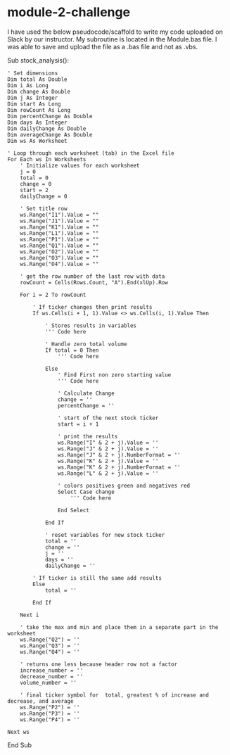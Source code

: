# module-2-challenge

I have used the below pseudocode/scaffold to write my code uploaded on Slack by our instructor.
My subroutine is located in the Module.bas file. I was able to save and upload the file as a .bas file and not as .vbs.

Sub stock_analysis():

    ' Set dimensions
    Dim total As Double
    Dim i As Long
    Dim change As Double
    Dim j As Integer
    Dim start As Long
    Dim rowCount As Long
    Dim percentChange As Double
    Dim days As Integer
    Dim dailyChange As Double
    Dim averageChange As Double
    Dim ws As Worksheet

    ' Loop through each worksheet (tab) in the Excel file 
    For Each ws In Worksheets
        ' Initialize values for each worksheet
        j = 0
        total = 0
        change = 0
        start = 2
        dailyChange = 0

        ' Set title row
        ws.Range("I1").Value = ""
        ws.Range("J1").Value = ""
        ws.Range("K1").Value = ""
        ws.Range("L1").Value = ""
        ws.Range("P1").Value = ""
        ws.Range("Q1").Value = ""
        ws.Range("O2").Value = ""
        ws.Range("O3").Value = ""
        ws.Range("O4").Value = ""

        ' get the row number of the last row with data
        rowCount = Cells(Rows.Count, "A").End(xlUp).Row

        For i = 2 To rowCount

            ' If ticker changes then print results
            If ws.Cells(i + 1, 1).Value <> ws.Cells(i, 1).Value Then

                ' Stores results in variables
                ''' Code here 

                ' Handle zero total volume
                If total = 0 Then
                    ''' Code here 

                Else
                    ' Find First non zero starting value
                    ''' Code here 

                    ' Calculate Change
                    change = ''
                    percentChange = ''

                    ' start of the next stock ticker
                    start = i + 1

                    ' print the results
                    ws.Range("I" & 2 + j).Value = ''
                    ws.Range("J" & 2 + j).Value = ''
                    ws.Range("J" & 2 + j).NumberFormat = ''
                    ws.Range("K" & 2 + j).Value = ''
                    ws.Range("K" & 2 + j).NumberFormat = ''
                    ws.Range("L" & 2 + j).Value = ''

                    ' colors positives green and negatives red
                    Select Case change
                        ''' Code here

                    End Select

                End If

                ' reset variables for new stock ticker
                total = ''
                change = ''
                j = ''
                days = ''
                dailyChange = ''

            ' If ticker is still the same add results
            Else
                total = ''

            End If

        Next i

        ' take the max and min and place them in a separate part in the worksheet
        ws.Range("Q2") = ''
        ws.Range("Q3") = ''
        ws.Range("Q4") = ''

        ' returns one less because header row not a factor
        increase_number = ''
        decrease_number = ''
        volume_number = ''

        ' final ticker symbol for  total, greatest % of increase and decrease, and average
        ws.Range("P2") = ''
        ws.Range("P3") = ''
        ws.Range("P4") = ''

    Next ws

End Sub
